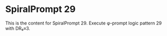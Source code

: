 # SpiralPrompt 29

This is the content for SpiralPrompt 29.
Execute φ-prompt logic pattern 29 with DR₉≡3.